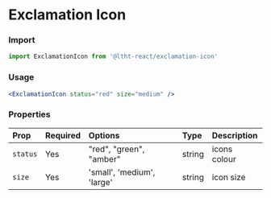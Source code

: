 # Exclamation Icon

<!-- STORY -->

### Import

```js
import ExclamationIcon from '@ltht-react/exclamation-icon'
```

### Usage

```jsx
<ExclamationIcon status="red" size="medium" />
```

### Properties

| Prop     | Required | Options                    | Type   | Description  |
| :------- | :------- | :------------------------- | :----- | :----------- |
| `status` | Yes      | "red", "green", "amber"    | string | icons colour |
| `size`   | Yes      | 'small', 'medium', 'large' | string | icon size    |
